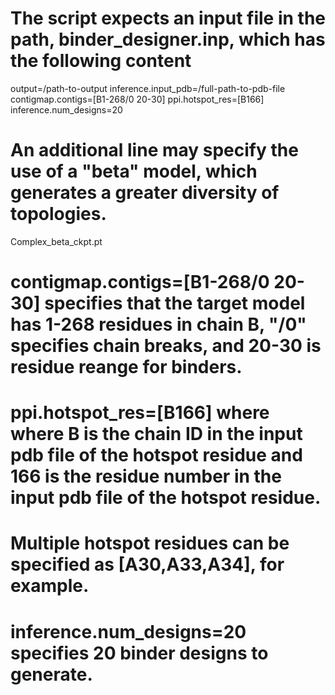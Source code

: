# The script expects an input file in the path, binder_designer.inp, which has the following content

output=/path-to-output
inference.input_pdb=/full-path-to-pdb-file
contigmap.contigs=[B1-268/0 20-30]
ppi.hotspot_res=[B166]
inference.num_designs=20

# An additional line may specify the use of a "beta" model, which generates a greater diversity of topologies.

Complex_beta_ckpt.pt

# contigmap.contigs=[B1-268/0 20-30] specifies that the target model has 1-268 residues in chain B, "/0" specifies chain breaks, and 20-30 is residue reange for binders.

# ppi.hotspot_res=[B166] where where B is the chain ID in the input pdb file of the hotspot residue and 166 is the residue number in the input pdb file of the hotspot residue.
# Multiple hotspot residues can be specified as [A30,A33,A34], for example.

# inference.num_designs=20 specifies 20 binder designs to generate.


